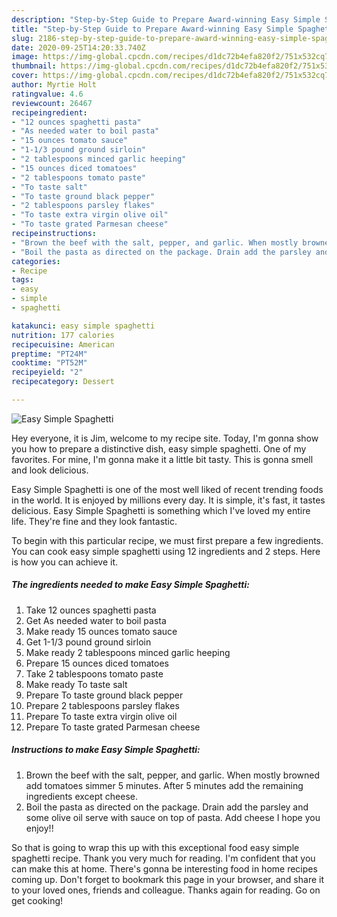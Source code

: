 ```yaml
---
description: "Step-by-Step Guide to Prepare Award-winning Easy Simple Spaghetti"
title: "Step-by-Step Guide to Prepare Award-winning Easy Simple Spaghetti"
slug: 2186-step-by-step-guide-to-prepare-award-winning-easy-simple-spaghetti
date: 2020-09-25T14:20:33.740Z
image: https://img-global.cpcdn.com/recipes/d1dc72b4efa820f2/751x532cq70/easy-simple-spaghetti-recipe-main-photo.jpg
thumbnail: https://img-global.cpcdn.com/recipes/d1dc72b4efa820f2/751x532cq70/easy-simple-spaghetti-recipe-main-photo.jpg
cover: https://img-global.cpcdn.com/recipes/d1dc72b4efa820f2/751x532cq70/easy-simple-spaghetti-recipe-main-photo.jpg
author: Myrtie Holt
ratingvalue: 4.6
reviewcount: 26467
recipeingredient:
- "12 ounces spaghetti pasta"
- "As needed water to boil pasta"
- "15 ounces tomato sauce"
- "1-1/3 pound ground sirloin"
- "2 tablespoons minced garlic heeping"
- "15 ounces diced tomatoes"
- "2 tablespoons tomato paste"
- "To taste salt"
- "To taste ground black pepper"
- "2 tablespoons parsley flakes"
- "To taste extra virgin olive oil"
- "To taste grated Parmesan cheese"
recipeinstructions:
- "Brown the beef with the salt, pepper, and garlic. When mostly browned add tomatoes simmer 5 minutes. After 5 minutes add the remaining ingredients except cheese."
- "Boil the pasta as directed on the package. Drain add the parsley and some olive oil serve with sauce on top of pasta. Add cheese I hope you enjoy!!"
categories:
- Recipe
tags:
- easy
- simple
- spaghetti

katakunci: easy simple spaghetti 
nutrition: 177 calories
recipecuisine: American
preptime: "PT24M"
cooktime: "PT52M"
recipeyield: "2"
recipecategory: Dessert

---
```



![Easy Simple Spaghetti](https://img-global.cpcdn.com/recipes/d1dc72b4efa820f2/751x532cq70/easy-simple-spaghetti-recipe-main-photo.jpg)

Hey everyone, it is Jim, welcome to my recipe site. Today, I'm gonna show you how to prepare a distinctive dish, easy simple spaghetti. One of my favorites. For mine, I'm gonna make it a little bit tasty. This is gonna smell and look delicious.

Easy Simple Spaghetti is one of the most well liked of recent trending foods in the world. It is enjoyed by millions every day. It is simple, it's fast, it tastes delicious. Easy Simple Spaghetti is something which I've loved my entire life. They're fine and they look fantastic.




To begin with this particular recipe, we must first prepare a few ingredients. You can cook easy simple spaghetti using 12 ingredients and 2 steps. Here is how you can achieve it.

<!--inarticleads1-->

##### The ingredients needed to make Easy Simple Spaghetti:

1. Take 12 ounces spaghetti pasta
1. Get As needed water to boil pasta
1. Make ready 15 ounces tomato sauce
1. Get 1-1/3 pound ground sirloin
1. Make ready 2 tablespoons minced garlic heeping
1. Prepare 15 ounces diced tomatoes
1. Take 2 tablespoons tomato paste
1. Make ready To taste salt
1. Prepare To taste ground black pepper
1. Prepare 2 tablespoons parsley flakes
1. Prepare To taste extra virgin olive oil
1. Prepare To taste grated Parmesan cheese




<!--inarticleads2-->

##### Instructions to make Easy Simple Spaghetti:

1. Brown the beef with the salt, pepper, and garlic. When mostly browned add tomatoes simmer 5 minutes. After 5 minutes add the remaining ingredients except cheese.
1. Boil the pasta as directed on the package. Drain add the parsley and some olive oil serve with sauce on top of pasta. Add cheese I hope you enjoy!!




So that is going to wrap this up with this exceptional food easy simple spaghetti recipe. Thank you very much for reading. I'm confident that you can make this at home. There's gonna be interesting food in home recipes coming up. Don't forget to bookmark this page in your browser, and share it to your loved ones, friends and colleague. Thanks again for reading. Go on get cooking!
